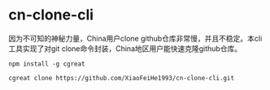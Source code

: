 # cn-clone-cli

因为不可知的神秘力量，China用户clone github仓库非常慢，并且不稳定。本cli工具实现了对git clone命令封装，China地区用户能快速克隆github仓库。

```
npm install -g cgreat

cgreat clone https://github.com/XiaoFeiHe1993/cn-clone-cli.git
```